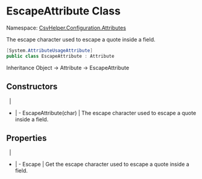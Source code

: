 # EscapeAttribute Class

Namespace: [CsvHelper.Configuration.Attributes](/api/CsvHelper.Configuration.Attributes)

The escape character used to escape a quote inside a field.

```cs
[System.AttributeUsageAttribute]
public class EscapeAttribute : Attribute
```

Inheritance Object -> Attribute -> EscapeAttribute

## Constructors
&nbsp; | &nbsp;
- | -
EscapeAttribute(char) | The escape character used to escape a quote inside a field.

## Properties
&nbsp; | &nbsp;
- | -
Escape | Get the escape character used to escape a quote inside a field.
